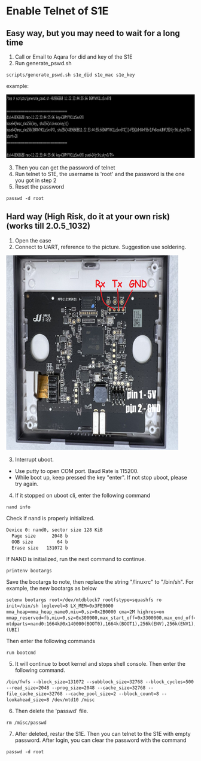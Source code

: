 # Enable Telnet of S1E

## Easy way, but you may need to wait for a long time
1. Call or Email to Aqara for did and key of the S1E
2. Run generate_pswd.sh
```
scripts/generate_pswd.sh s1e_did s1e_mac s1e_key
```
example:

<img src="/images/s1e2ha_generate_pswd.png" alt="uart" height="170" width="850">

3. Then you can get the password of telnet
4. Run telnet to S1E, the username is 'root' and the password is the one you got in step 2
5. Reset the password
```
passwd -d root
```

## Hard way (High Risk, do it at your own risk) (works till 2.0.5_1032)
1. Open the case
2. Connect to UART, reference to the picture. Suggestion use soldering.
<img src="/images/s1e_uart.png" alt="uart" height="520" width="460">

3. Interrupt uboot.
  - Use putty to open COM port. Baud Rate is 115200.
  - While boot up, keep pressed the key "enter". If not stop uboot, please try again.

4. If it stopped on uboot cli, enter the following command

```
nand info
```
 Check if nand is properly initialized.
```
Device 0: nand0, sector size 128 KiB
  Page size      2048 b
  OOB size         64 b
  Erase size   131072 b
```
If NAND is initialized, run the next command to continue.
```
printenv bootargs
```
   Save the bootargs to note, then replace the string "/linuxrc" to "/bin/sh".
   For example, the new bootargs as below
```
setenv bootargs root=/dev/mtdblock7 rootfstype=squashfs ro init=/bin/sh loglevel=8 LX_MEM=0x3FE0000 mma_heap=mma_heap_name0,miu=0,sz=0x2B0000 cma=2M highres=on mmap_reserved=fb,miu=0,sz=0x300000,max_start_off=0x3300000,max_end_off=0x3600000 mtdparts=nand0:1664k@0x140000(BOOT0),1664k(BOOT1),256k(ENV),256k(ENV1),128k(KEY_CUST),3m(KERNEL),3m(KERNEL_BAK),20m(rootfs),20m(rootfs_bak),1m(factory),1m(MISC),10m(RES),10m(RES_BAK),-(UBI)
```
   Then enter the following commands
```
run bootcmd
```
5. It will continue to boot kernel and stops shell console. Then enter the following command.
```
/bin/fwfs --block_size=131072 --subblock_size=32768 --block_cycles=500 --read_size=2048 --prog_size=2048 --cache_size=32768 --file_cache_size=32768 --cache_pool_size=2 --block_count=8 --lookahead_size=8 /dev/mtd10 /misc
```
6. Then delete the 'passwd' file.
```
rm /misc/passwd
```
7. After deleted, restar the S1E. Then you can telnet to the S1E with empty password.
    After login, you can clear the password with the command
```
passwd -d root
```
